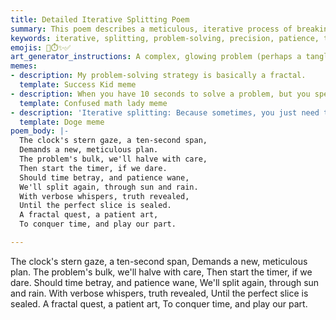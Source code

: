 ```yaml
---
title: Detailed Iterative Splitting Poem
summary: This poem describes a meticulous, iterative process of breaking down complex problems into smaller, manageable parts, emphasizing the importance of precision and patience in achieving a perfect solution within time constraints.
keywords: iterative, splitting, problem-solving, precision, patience, time constraints, fractal, art, solution, meticulous
emojis: 🧩⏱️✨✅
art_generator_instructions: A complex, glowing problem (perhaps a tangled knot of lines) being meticulously and iteratively split into smaller, more manageable pieces by a series of precise cuts. A clock is ticking in the background, but the process is calm and focused. Each split reveals a clearer, more luminous structure, leading to a sense of order and accomplishment. The overall feeling should be one of intellectual precision, methodical progress, and the beauty of breaking down complexity.
memes:
- description: My problem-solving strategy is basically a fractal.
  template: Success Kid meme
- description: When you have 10 seconds to solve a problem, but you spend 9 of them splitting it.
  template: Confused math lady meme
- description: 'Iterative splitting: Because sometimes, you just need to cut it into smaller pieces.'
  template: Doge meme
poem_body: |-
  The clock's stern gaze, a ten-second span,
  Demands a new, meticulous plan.
  The problem's bulk, we'll halve with care,
  Then start the timer, if we dare.
  Should time betray, and patience wane,
  We'll split again, through sun and rain.
  With verbose whispers, truth revealed,
  Until the perfect slice is sealed.
  A fractal quest, a patient art,
  To conquer time, and play our part.

---
```

The clock's stern gaze, a ten-second span,
Demands a new, meticulous plan.
The problem's bulk, we'll halve with care,
Then start the timer, if we dare.
Should time betray, and patience wane,
We'll split again, through sun and rain.
With verbose whispers, truth revealed,
Until the perfect slice is sealed.
A fractal quest, a patient art,
To conquer time, and play our part.